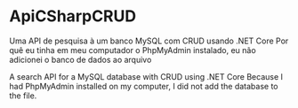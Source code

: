 # ApiCSharpCRUD
Uma API de pesquisa à um banco MySQL com CRUD usando .NET Core
Por quê eu tinha em meu computador o PhpMyAdmin instalado, eu não adicionei o banco de dados ao arquivo

A search API for a MySQL database with CRUD using .NET Core
Because I had PhpMyAdmin installed on my computer, I did not add the database to the file.
